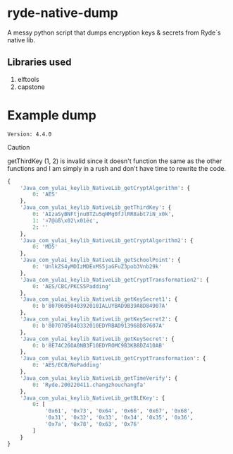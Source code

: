 # ryde-native-dump
A messy python script that dumps encryption keys &amp; secrets from Ryde´s native lib.

## Libraries used
1. elftools
2. capstone

# Example dump
``Version: 4.4.0``
> [!CAUTION]
> getThirdKey (1, 2) is invalid since it doesn't function the same as the other functions and I am simply in a rush and don't have time to rewrite the code.
```py
{
    'Java_com_yulai_keylib_NativeLib_getCryptAlgorithm': {
        0: 'AES'
    },
    'Java_com_yulai_keylib_NativeLib_getThirdKey': {
        0: 'AIzaSyBNFtjnuBTZu5qHMg0fJlRR8abt7iN_x0k',
        1: '¤7@ùß\x02\x01ë¢',
        2: ''
    },
    'Java_com_yulai_keylib_NativeLib_getCryptAlgorithm2': {
        0: 'MD5'
    },
    'Java_com_yulai_keylib_NativeLib_getSchoolPoint': {
        0: 'UnlkZS4yMDIzMDExMS5jaGFuZ3pob3Vnb29k'
    },
    'Java_com_yulai_keylib_NativeLib_getCryptTransformation2': {
        0: 'AES/CBC/PKCS5Padding'
    },
    'Java_com_yulai_keylib_NativeLib_getKeySecret1': {
        0: b'8070605040392010IALUYBAD9B39A8D84907A'
    },
    'Java_com_yulai_keylib_NativeLib_getKeySecret2': {
        0: b'8070705040332010EDYRBAD913968D87607A'
    },
    'Java_com_yulai_keylib_NativeLib_getKeySecret': {
        0: b'8E74C26OA0NB3F10EDYROMC9B3KB8DZ410AB'
    },
    'Java_com_yulai_keylib_NativeLib_getCryptTransformation': {
        0: 'AES/ECB/NoPadding'
    },
    'Java_com_yulai_keylib_NativeLib_getTimeVerify': {
        0: 'Ryde.200220411.changzhouchangfa'
    },
    'Java_com_yulai_keylib_NativeLib_getBLEKey': {
        0: [
            '0x61', '0x73', '0x64', '0x66', '0x67', '0x68', 
            '0x31', '0x32', '0x33', '0x34', '0x35', '0x36', 
            '0x7a', '0x78', '0x63', '0x76'
        ]
    }
}

```
